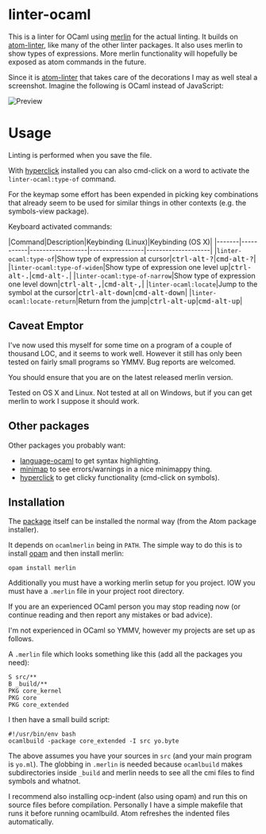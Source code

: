 # linter-ocaml

This is a linter for OCaml using [merlin] for the actual linting. It builds on
[atom-linter], like many of the other linter packages. It also uses
merlin to show types of expressions. More merlin functionality will hopefully
be exposed as atom commands in the future.

Since it is [atom-linter] that takes care of the decorations I may as well
steal a screenshot. Imagine the following is OCaml instead of JavaScript:

![Preview](https://camo.githubusercontent.com/70b6e697c9d793642414b4ea6d08dbb9678877b3/687474703a2f2f672e7265636f726469742e636f2f313352666d6972507a322e676966)

[merlin]: https://github.com/the-lambda-church/merlin
[atom-linter]: https://github.com/atom-community/linter

# Usage

Linting is performed when you save the file.

With [hyperclick] installed you can also cmd-click on a word to activate the
`linter-ocaml:type-of` command.

For the keymap some effort has been expended in picking key combinations that
already seem to be used for similar things in other contexts (e.g. the
symbols-view package).

Keyboard activated commands:

|Command|Description|Keybinding (Linux)|Keybinding (OS X)|
|-------|-----------|------------------|-----------------|--------------------|
|`linter-ocaml:type-of`|Show type of expression at cursor|<kbd>ctrl-alt-?</kbd>|<kbd>cmd-alt-?</kbd>|
|`linter-ocaml:type-of-widen`|Show type of expression one level up|<kbd>ctrl-alt-.</kbd>|<kbd>cmd-alt-.</kbd>|
|`linter-ocaml:type-of-narrow`|Show type of expression one level down|<kbd>ctrl-alt-,</kbd>|<kbd>cmd-alt-,</kbd>|
|`linter-ocaml:locate`|Jump to the symbol at the cursor|<kbd>ctrl-alt-down</kbd>|<kbd>cmd-alt-down</kbd>|
|`linter-ocaml:locate-return`|Return from the jump|<kbd>ctrl-alt-up</kbd>|<kbd>cmd-alt-up</kbd>|

## Caveat Emptor

I've now used this myself for some time on a program of a couple of thousand
LOC, and it seems to work well. However it still has only been tested on
fairly small programs so YMMV. Bug reports are welcomed.

You should ensure that you are on the latest released merlin version.

Tested on OS X and Linux. Not tested at all on Windows, but if you can get
merlin to work I suppose it should work.

## Other packages

Other packages you probably want:

* [language-ocaml] to get syntax highlighting.
* [minimap] to see errors/warnings in a nice minimappy thing.
* [hyperclick] to get clicky functionality (cmd-click on symbols).

[language-ocaml]: https://atom.io/packages/language-ocaml
[minimap]: https://atom.io/packages/minimap
[hyperclick]: https://atom.io/packages/hyperclick

## Installation

The [package] itself can be installed the normal way (from the Atom package
installer).

[package]: https://atom.io/packages/linter-ocaml

It depends on `ocamlmerlin` being in `PATH`. The simple way to do this is
to install [opam] and then install merlin:

`opam install merlin`

[opam]: https://opam.ocaml.org/doc/Install.html

Additionally you must have a working merlin setup for you project. IOW you must
have a `.merlin` file in your project root directory.

If you are an experienced OCaml person you may stop reading now (or continue
reading and then report any mistakes or bad advice).

I'm not experienced in OCaml so YMMV, however my projects are set up as follows.

A `.merlin` file which looks something like this (add all the packages you need):

```
S src/**
B _build/**
PKG core_kernel
PKG core
PKG core_extended
```

I then have a small build script:

```
#!/usr/bin/env bash
ocamlbuild -package core_extended -I src yo.byte
```

The above assumes you have your sources in `src` (and your main program is
`yo.ml`). The globbing in `.merlin` is needed because `ocamlbuild` makes
subdirectories inside `_build` and merlin needs to see all the cmi files to
find symbols and whatnot.

I recommend also installing ocp-indent (also using opam) and run this on source
files before compilation. Personally I have a simple makefile that runs it
before running ocamlbuild. Atom refreshes the indented files automatically.
